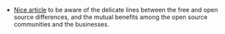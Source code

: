 - [Nice article](https://blog.jawg.io/what-does-overture-maps-mean-for-openstreetmap-and-the-future-of-open-source-mapping/) to be aware of the delicate lines between the free and open source differences, and the mutual benefits among the open source communities and the businesses.